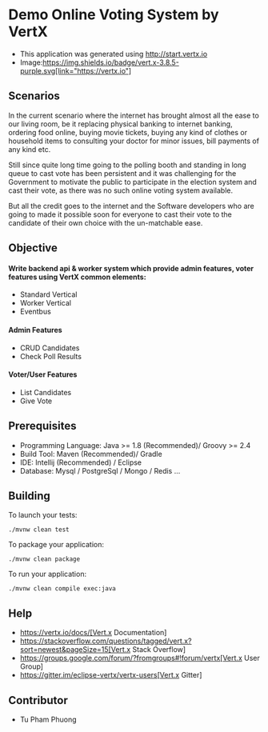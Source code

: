# Demo Online Voting System by VertX
* This application was generated using http://start.vertx.io
* Image:https://img.shields.io/badge/vert.x-3.8.5-purple.svg[link="https://vertx.io"]


## Scenarios
In the current scenario where the internet has brought almost all the ease to our living room, be it replacing physical banking to internet banking, ordering food online, buying movie tickets, buying any kind of clothes or household items to consulting your doctor for minor issues, bill payments of any kind etc.

Still since quite long time going to the polling booth and standing in long queue to cast vote has been persistent and it was challenging for the Government to motivate the public to participate in the election system and cast their vote, as there was no such online voting system available.

But all the credit goes to the internet and the Software developers who are going to made it possible soon for everyone to cast their vote to the candidate of their own choice with the un-matchable ease.

## Objective
#### Write backend api & worker system which provide admin features, voter features using VertX common elements: 
* Standard Vertical
* Worker Vertical 
* Eventbus

#### Admin Features
* CRUD Candidates
* Check Poll Results

#### Voter/User Features
* List Candidates
* Give Vote

## Prerequisites
* Programming Language: Java >= 1.8 (Recommended)/ Groovy >= 2.4
* Build Tool: Maven (Recommended)/ Gradle
* IDE: Intellij (Recommended) / Eclipse
* Database: Mysql / PostgreSql / Mongo / Redis …

## Building

To launch your tests:
```
./mvnw clean test
```

To package your application:
```
./mvnw clean package
```

To run your application:
```
./mvnw clean compile exec:java
```

## Help

* https://vertx.io/docs/[Vert.x Documentation]
* https://stackoverflow.com/questions/tagged/vert.x?sort=newest&pageSize=15[Vert.x Stack Overflow]
* https://groups.google.com/forum/?fromgroups#!forum/vertx[Vert.x User Group]
* https://gitter.im/eclipse-vertx/vertx-users[Vert.x Gitter]

## Contributor
* Tu Pham Phuong

